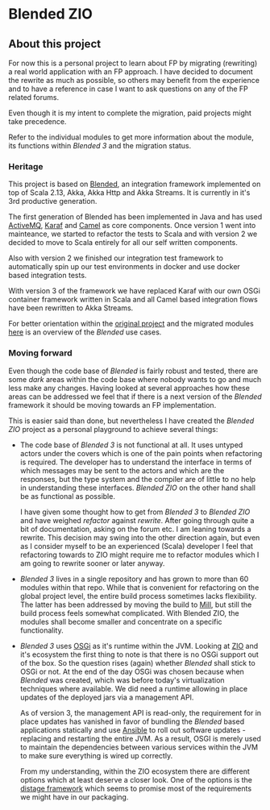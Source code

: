 ---
---
# Blended ZIO

## About this project

For now this is a personal project to learn about FP by migrating (rewriting) a real world application with an FP approach. I have decided to document the rewrite as much as possible, so others may benefit from the experience and to have a reference in case I want to ask questions on any of the FP related forums.

Even though it is my intent to complete the migration, paid projects might take precedence.

Refer to the individual modules to get more information about the module, its functions within _Blended 3_ and the migration status.

### Heritage

This project is based on [Blended](https://github.com/woq-blended/blended), an integration framework implemented on top of Scala 2.13, Akka, Akka Http and Akka Streams. It is currently in it's 3rd productive generation.

The first generation of Blended has been implemented in Java and has used [ActiveMQ](http://activemq.apache.org), [Karaf](http://karaf.apache.org/) and [Camel](https://camel.apache.org/) as core components. Once version 1 went into mainteance, we started to refactor the tests to Scala and with version 2 we decided to move to Scala entirely for all our self written components.

Also with version 2 we finished our integration test framework to automatically spin up our test environments in docker and use docker based integration tests.

With version 3 of the framework we have replaced Karaf with our own OSGi container framework written in Scala and all Camel based integration flows have been rewritten to Akka Streams.

For better orientation within the [original project](https://github.com/woq-blended/blended) and the migrated modules [here](/blended_usecases) is an overview of the _Blended_ use cases.

### Moving forward

Even though the code base of _Blended_ is fairly robust and tested, there are some *dark* areas within the code base where nobody wants to go and much less make any changes. Having looked at several approaches how these areas can be addressed we feel that if there is a next version of the _Blended_ framework it should be moving towards an FP implementation.

This is easier said than done, but nevertheless I have created the _Blended ZIO_ project as a personal playground to achieve several things:

* The code base of _Blended 3_ is not functional at all. It uses untyped actors under the covers which is one of the pain points when refactoring is required. The developer has to understand the interface in terms of which messages may be sent to the actors and which are the responses, but the type system and the compiler are of little to no help in understanding these interfaces. _Blended ZIO_ on the other hand shall be as functional as possible.

  I have given some thought how to get from _Blended 3_ to _Blended ZIO_ and have weighed _refactor_ against _rewrite_. After going through quite a bit of documentation, asking on the forum etc. I am leaning towards a rewrite. This decision may swing into the other direction again, but even as I consider myself to be an experienced (Scala) developer I feel that refactoring towards to ZIO might require me to refactor modules which I am going to rewrite sooner or later anyway.

* _Blended 3_ lives in a single repository and has grown to more than 60 modules within that repo. While that is convenient for refactoring on the global project level, the entire build process sometimes lacks flexibility. The latter has been addressed by moving the build to [Mill](http://www.lihaoyi.com/mill/), but still the build process feels somewhat complicated. With Blended ZIO, the modules shall become smaller and concentrate on a specific functionality.

* _Blended 3_ uses [OSGi](https://www.osgi.org/) as it's runtime within the JVM. Looking at [ZIO](https://zio.dev/) and it's ecosystem the first thing to note is that there is no OSGi support out of the box. So the question rises (again) whether _Blended_ shall stick to OSGi or not. At the end of the day OSGi was chosen because when _Blended_ was created, which was before today's virtualization techniques where available. We did need a runtime allowing in place updates of the deployed jars via a management API.

  As of version 3, the management API is read-only, the requirement for in place updates has vanished in favor of bundling the _Blended_ based applications statically and use [Ansible](https://www.ansible.com/) to roll out software updates - replacing and restarting the entire JVM. As a result, OSGI is merely used to maintain the dependencies between various services within the JVM to make sure everything is wired up correctly.

  From my understanding, within the ZIO ecosystem there are different options which at least deserve a closer look. One of the options is the [distage framework](https://izumi.7mind.io/distage/) which seems to promise most of the requirements we might have in our packaging.



